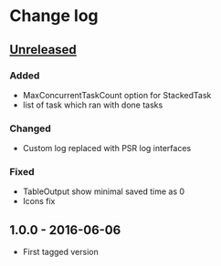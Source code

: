 # Change log

## [Unreleased][unreleased]

### Added
- MaxConcurrentTaskCount option for StackedTask
- list of task which ran with done tasks

### Changed
- Custom log replaced with PSR log interfaces

### Fixed
- TableOutput show minimal saved time as 0
- Icons fix

## 1.0.0 - 2016-06-06
- First tagged version

[unreleased]: https://github.com/ricco24/parallel/compare/1.0.0...HEAD
[1.0.0]: https://github.com/ricco24/parallel/compare/984a8b517355aacb21db72f2750e699ddb49d280...1.0.0